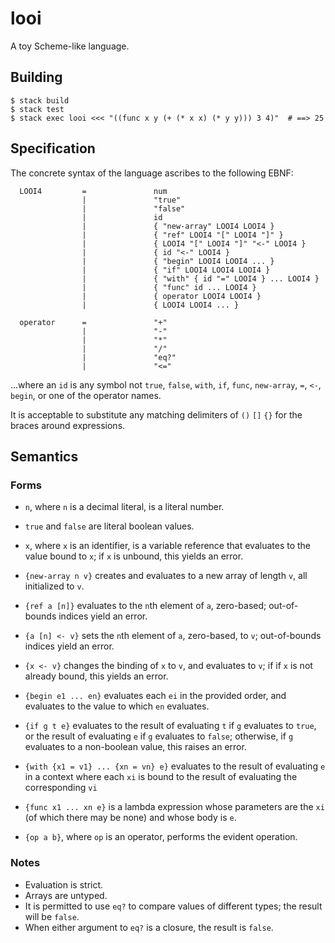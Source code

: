 # looi

A toy Scheme-like language.

## Building

```
$ stack build
$ stack test
$ stack exec looi <<< "((func x y (+ (* x x) (* y y))) 3 4)"  # ==> 25
```

## Specification

The concrete syntax of the language ascribes to the following EBNF:

```
  LOOI4         =               num
                |               "true"
                |               "false"
                |               id
                |               { "new-array" LOOI4 LOOI4 }
                |               { "ref" LOOI4 "[" LOOI4 "]" }
                |               { LOOI4 "[" LOOI4 "]" "<-" LOOI4 }
                |               { id "<-" LOOI4 }
                |               { "begin" LOOI4 LOOI4 ... }
                |               { "if" LOOI4 LOOI4 LOOI4 }
                |               { "with" { id "=" LOOI4 } ... LOOI4 }
                |               { "func" id ... LOOI4 }
                |               { operator LOOI4 LOOI4 }
                |               { LOOI4 LOOI4 ... }

  operator      =               "+"
                |               "-"
                |               "*"
                |               "/"
                |               "eq?"
                |               "<="
```

…where an `id` is any symbol not `true`, `false`, `with`, `if`, `func`,
`new-array`, `=`, `<-`, `begin`, or one of the operator names.

It is acceptable to substitute any matching delimiters of `()` `[]` `{}` for
the braces around expressions.

## Semantics

### Forms

  - `n`, where `n` is a decimal literal, is a literal number.

  - `true` and `false` are literal boolean values.

  - `x`, where `x` is an identifier, is a variable reference that evaluates to
    the value bound to `x`; if `x` is unbound, this yields an error.

  - `{new-array n v}` creates and evaluates to a new array of length `v`, all
    initialized to `v`.

  - `{ref a [n]}` evaluates to the `n`th element of `a`, zero-based;
    out-of-bounds indices yield an error.

  - `{a [n] <- v}` sets the `n`th element of `a`, zero-based, to `v`;
    out-of-bounds indices yield an error.

  - `{x <- v}` changes the binding of `x` to `v`, and evaluates to `v`; if
    if `x` is not already bound, this yields an error.

  - `{begin e1 ... en}` evaluates each `ei` in the provided order, and
    evaluates to the value to which `en` evaluates.

  - `{if g t e}` evaluates to the result of evaluating `t` if `g` evaluates
    to `true`, or the result of evaluating `e` if `g` evaluates to `false`;
    otherwise, if `g` evaluates to a non-boolean value, this raises an error.

  - `{with {x1 = v1} ... {xn = vn} e}` evaluates to the result of
    evaluating `e` in a context where each `xi` is bound to the result of
    evaluating the corresponding `vi`

  - `{func x1 ... xn e}` is a lambda expression whose parameters are the `xi`
    (of which there may be none) and whose body is `e`.

  - `{op a b}`, where `op` is an operator, performs the evident operation.
  

### Notes

  - Evaluation is strict.
  - Arrays are untyped.
  - It is permitted to use `eq?` to compare values of different types; the
    result will be `false`.
  - When either argument to `eq?` is a closure, the result is `false`.
